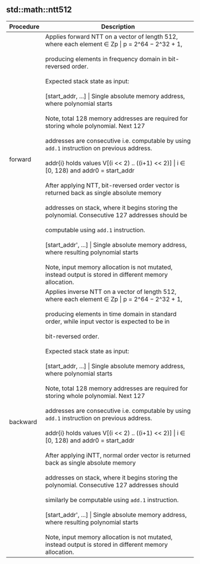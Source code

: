 
## std::math::ntt512
| Procedure | Description |
| ----------- | ------------- |
| forward | Applies forward NTT on a vector of length 512, where each element ∈ Zp \| p = 2^64 − 2^32 + 1,<br /><br />producing elements in frequency domain in bit-reversed order.<br /><br />Expected stack state as input:<br /><br />[start_addr, ...] \| Single absolute memory address, where polynomial starts<br /><br />Note, total 128 memory addresses are required for storing whole polynomial. Next 127<br /><br />addresses are consecutive i.e. computable by using `add.1` instruction on previous address.<br /><br />addr{i} holds values V[(i << 2) .. ((i+1) << 2)] \| i ∈ [0, 128) and addr0 = start_addr<br /><br />After applying NTT, bit-reversed order vector is returned back as single absolute memory<br /><br />addresses on stack, where it begins storing the polynomial. Consecutive 127 addresses should be<br /><br />computable using `add.1` instruction.<br /><br />[start_addr', ...] \| Single absolute memory address, where resulting polynomial starts<br /><br />Note, input memory allocation is not mutated, instead output is stored in different memory allocation. |
| backward | Applies inverse NTT on a vector of length 512, where each element ∈ Zp \| p = 2^64 − 2^32 + 1,<br /><br />producing elements in time domain in standard order, while input vector is expected to be in<br /><br />bit-reversed order.<br /><br />Expected stack state as input:<br /><br />[start_addr, ...] \| Single absolute memory address, where polynomial starts<br /><br />Note, total 128 memory addresses are required for storing whole polynomial. Next 127<br /><br />addresses are consecutive i.e. computable by using `add.1` instruction on previous address.<br /><br />addr{i} holds values V[(i << 2) .. ((i+1) << 2)] \| i ∈ [0, 128) and addr0 = start_addr<br /><br />After applying iNTT, normal order vector is returned back as single absolute memory<br /><br />addresses on stack, where it begins storing the polynomial. Consecutive 127 addresses should<br /><br />similarly be computable using `add.1` instruction.<br /><br />[start_addr', ...] \| Single absolute memory address, where resulting polynomial starts<br /><br />Note, input memory allocation is not mutated, instead output is stored in different memory allocation. |

